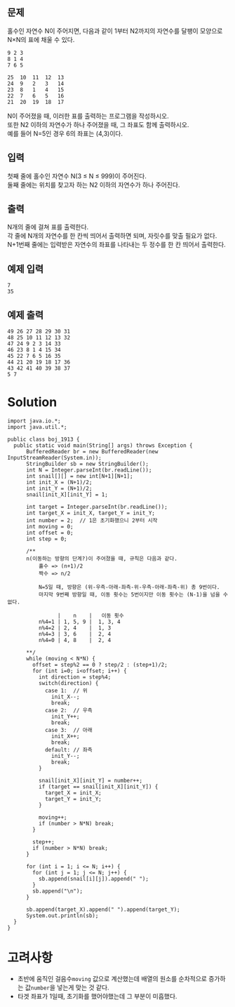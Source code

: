 ## 문제
홀수인 자연수 N이 주어지면, 다음과 같이 1부터 N2까지의 자연수를 달팽이 모양으로 N×N의 표에 채울 수 있다.    
```
9 2 3
8 1 4
7 6 5
```
```
25	10	11	12	13
24	9	2	3	14
23	8	1	4	15
22	7	6	5	16
21	20	19	18	17
```
N이 주어졌을 때, 이러한 표를 출력하는 프로그램을 작성하시오.    
또한 N2 이하의 자연수가 하나 주어졌을 때, 그 좌표도 함께 출력하시오.    
예를 들어 N=5인 경우 6의 좌표는 (4,3)이다.

## 입력
첫째 줄에 홀수인 자연수 N(3 ≤ N ≤ 999)이 주어진다.    
둘째 줄에는 위치를 찾고자 하는 N2 이하의 자연수가 하나 주어진다.

## 출력
N개의 줄에 걸쳐 표를 출력한다.    
각 줄에 N개의 자연수를 한 칸씩 띄어서 출력하면 되며, 자릿수를 맞출 필요가 없다.    
N+1번째 줄에는 입력받은 자연수의 좌표를 나타내는 두 정수를 한 칸 띄어서 출력한다.

## 예제 입력
```
7
35
```

## 예제 출력
```
49 26 27 28 29 30 31
48 25 10 11 12 13 32
47 24 9 2 3 14 33
46 23 8 1 4 15 34
45 22 7 6 5 16 35
44 21 20 19 18 17 36
43 42 41 40 39 38 37
5 7
```

# Solution
```
import java.io.*;
import java.util.*;

public class boj_1913 {
  public static void main(String[] args) throws Exception {
      BufferedReader br = new BufferedReader(new InputStreamReader(System.in));
      StringBuilder sb = new StringBuilder();
      int N = Integer.parseInt(br.readLine());
      int snail[][] = new int[N+1][N+1];
      int init_X = (N+1)/2;
      int init_Y = (N+1)/2;
      snail[init_X][init_Y] = 1;
    
      int target = Integer.parseInt(br.readLine());
      int target_X = init_X, target_Y = init_Y;
      int number = 2;  // 1은 초기화했으니 2부터 시작
      int moving = 0;
      int offset = 0;
      int step = 0;

      /**
      n(이동하는 방향의 단계?)이 주어졌을 때, 규칙은 다음과 같다.
          홀수 => (n+1)/2
          짝수 => n/2

          N=5일 때, 방향은 (위-우측-아래-좌측-위-우측-아래-좌측-위) 총 9번이다.
          마지막 9번째 방향일 때, 이동 횟수는 5번이지만 이동 횟수는 (N-1)을 넘을 수 없다.
              
                |    n    |   이동 횟수
          n%4=1 | 1, 5, 9 |  1, 3, 4
          n%4=2 | 2, 4    |  1, 3
          n%4=3 | 3, 6    |  2, 4
          n%4=0 | 4, 8    |  2, 4

      **/
      while (moving < N*N) {
        offset = step%2 == 0 ? step/2 : (step+1)/2;
        for (int i=0; i<offset; i++) {
          int direction = step%4;
          switch(direction) {
            case 1:  // 위
              init_X--;
              break;
            case 2:  // 우측
              init_Y++;
              break;
            case 3:  // 아래
              init_X++;
              break;
            default: // 좌측
              init_Y--;
              break;
          }

          snail[init_X][init_Y] = number++;
          if (target == snail[init_X][init_Y]) {
            target_X = init_X;
            target_Y = init_Y;
          }
          
          moving++;
          if (number > N*N) break;
        }
        
        step++;
        if (number > N*N) break;
      }

      for (int i = 1; i <= N; i++) {
        for (int j = 1; j <= N; j++) {
          sb.append(snail[i][j]).append(" ");
        }
        sb.append("\n");
      }

      sb.append(target_X).append(" ").append(target_Y);
      System.out.println(sb);
  }
}
```

# 고려사항
- 초반에 움직인 걸음수`moving` 값으로 계산했는데 배열의 원소를 순차적으로 증가하는 값`number`을 넣는게 맞는 것 같다.
- 타겟 좌표가 1일때, 초기화를 했어야했는데 그 부분이 미흡했다.
